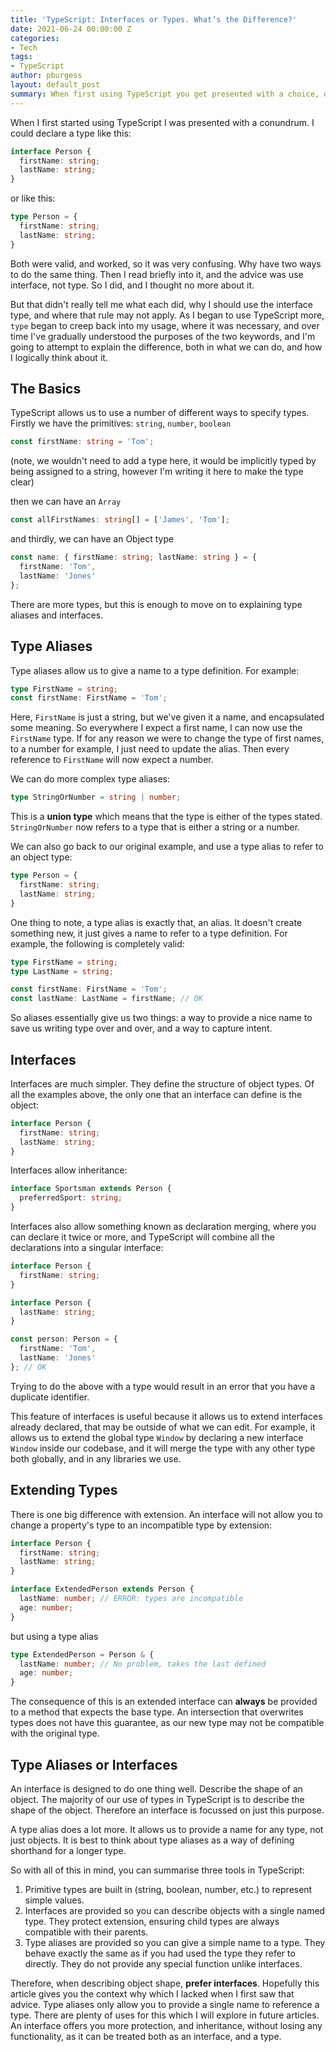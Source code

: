 ```yaml
---
title: 'TypeScript: Interfaces or Types. What’s the Difference?'
date: 2021-06-24 00:00:00 Z
categories:
- Tech
tags:
- TypeScript
author: pburgess
layout: default_post
summary: When first using TypeScript you get presented with a choice, do I represent that with an interface or a type alias? In this article I explain the differences and why and when you should choose one over the other.
---
```


When I first started using TypeScript I was presented with a conundrum. I could declare a type like this:

~~~typescript
interface Person {
  firstName: string;
  lastName: string;
}
~~~

or like this:

~~~typescript
type Person = {
  firstName: string;
  lastName: string;
}
~~~

Both were valid, and worked, so it was very confusing. Why have two ways to do the same thing. Then I read briefly into it, and the advice was use interface, not type. So I did, and I thought no more about it.

But that didn't really tell me what each did, why I should use the interface type, and where that rule may not apply. As I began to use TypeScript more, `type` began to creep back into my usage, where it was necessary, and over time I've gradually understood the purposes of the two keywords, and I'm going to attempt to explain the difference, both in what we can do, and how I logically think about it.

## The Basics

TypeScript allows us to use a number of different ways to specify types. Firstly we have the primitives: `string`, `number`, `boolean`

~~~typescript
const firstName: string = 'Tom';
~~~

(note, we wouldn't need to add a type here, it would be implicitly typed by being assigned to a string, however I'm writing it here to make the type clear)

then we can have an `Array`

~~~typescript
const allFirstNames: string[] = ['James', 'Tom'];
~~~

and thirdly, we can have an Object type

~~~typescript
const name: { firstName: string; lastName: string } = { 
  firstName: 'Tom',
  lastName: 'Jones'
};
~~~

There are more types, but this is enough to move on to explaining type aliases and interfaces.

## Type Aliases

Type aliases allow us to give a name to a type definition. For example:

~~~typescript
type FirstName = string;
const firstName: FirstName = 'Tom';
~~~

Here, `FirstName` is just a string, but we've given it a name, and encapsulated some meaning. So everywhere I expect a first name, I can now use the `FirstName` type. If for any reason we were to change the type of first names, to a number for example, I just need to update the alias. Then every reference to `FirstName` will now expect a number.

We can do more complex type aliases:

~~~typescript
type StringOrNumber = string | number;
~~~

This is a **union type** which means that the type is either of the types stated. `StringOrNumber` now refers to a type that is either a string or a number.

We can also go back to our original example, and use a type alias to refer to an object type:

~~~typescript
type Person = {
  firstName: string;
  lastName: string;
}
~~~

One thing to note, a type alias is exactly that, an alias. It doesn't create something new, it just gives a name to refer to a type definition. For example, the following is completely valid:

~~~typescript
type FirstName = string;
type LastName = string;

const firstName: FirstName = 'Tom';
const lastName: LastName = firstName; // OK
~~~

So aliases essentially give us two things: a way to provide a nice name to save us writing type over and over, and a way to capture intent.

## Interfaces

Interfaces are much simpler. They define the structure of object types. Of all the examples above, the only one that an interface can define is the object:

~~~typescript
interface Person {
  firstName: string;
  lastName: string;
}
~~~

Interfaces allow inheritance:

~~~typescript
interface Sportsman extends Person {
  preferredSport: string;
}
~~~

Interfaces also allow something known as declaration merging, where you can declare it twice or more, and TypeScript will combine all the declarations into a singular interface:

~~~typescript
interface Person {
  firstName: string;
}

interface Person {
  lastName: string;
}

const person: Person = {
  firstName: 'Tom',
  lastName: 'Jones'
}; // OK
~~~

Trying to do the above with a type would result in an error that you have a duplicate identifier.

This feature of interfaces is useful because it allows us to extend interfaces already declared, that may be outside of what we can edit. For example, it allows us to extend the global type `Window` by declaring a new interface `Window` inside our codebase, and it will merge the type with any other type both globally, and in any libraries we use.

## Extending Types
There is one big difference with extension. An interface will not allow you to change a property's type to an incompatible type by extension:

~~~typescript
interface Person {
  firstName: string;
  lastName: string;
}

interface ExtendedPerson extends Person {
  lastName: number; // ERROR: types are incompatible
  age: number;
}
~~~

but using a type alias

~~~typescript
type ExtendedPerson = Person & {
  lastName: number; // No problem, takes the last defined
  age: number;
}
~~~

The consequence of this is an extended interface can **always** be provided to a method that expects the base type. An intersection that overwrites types does not have this guarantee, as our new type may not be compatible with the original type.

## Type Aliases or Interfaces

An interface is designed to do one thing well. Describe the shape of an object. The majority of our use of types in TypeScript is to describe the shape of the object. Therefore an interface is focussed on just this purpose.

A type alias does a lot more. It allows us to provide a name for any type, not just objects. It is best to think about type aliases as a way of defining shorthand for a longer type.

So with all of this in mind, you can summarise three tools in TypeScript:

1. Primitive types are built in (string, boolean, number, etc.) to represent simple values.
2. Interfaces are provided so you can describe objects with a single named type. They protect extension, ensuring child types are always compatible with their parents.
3. Type aliases are provided so you can give a simple name to a type. They behave exactly the same as if you had used the type they refer to directly. They do not provide any special function unlike interfaces.

Therefore, when describing object shape, **prefer interfaces**. Hopefully this article gives you the context why which I lacked when I first saw that advice. Type aliases only allow you to provide a single name to reference a type. There are plenty of uses for this which I will explore in future articles. An interface offers you more protection, and inheritance, without losing any functionality, as it can be treated both as an interface, and a type.